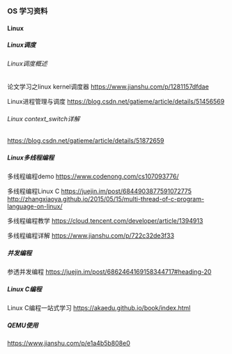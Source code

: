 ### OS 学习资料

#### Linux

##### Linux调度
###### Linux调度概述
论文学习之linux kernel调度器
<https://www.jianshu.com/p/1281157dfdae>

Linux进程管理与调度
https://blog.csdn.net/gatieme/article/details/51456569

###### Linux context_switch详解
<https://blog.csdn.net/gatieme/article/details/51872659>

##### Linux多线程编程
多线程编程demo
<https://www.codenong.com/cs107093776/>

多线程编程Linux C
<https://juejin.im/post/6844903877591072775>
<http://zhangxiaoya.github.io/2015/05/15/multi-thread-of-c-program-language-on-linux/>

多线程编程教学
<https://cloud.tencent.com/developer/article/1394913>

多线程编程详解
<https://www.jianshu.com/p/722c32de3f33>

##### 并发编程
参透并发编程
<https://juejin.im/post/6862464169158344717#heading-20>

##### Linux C编程
Linux C编程一站式学习
<https://akaedu.github.io/book/index.html>

##### QEMU使用
<https://www.jianshu.com/p/e1a4b5b808e0>

